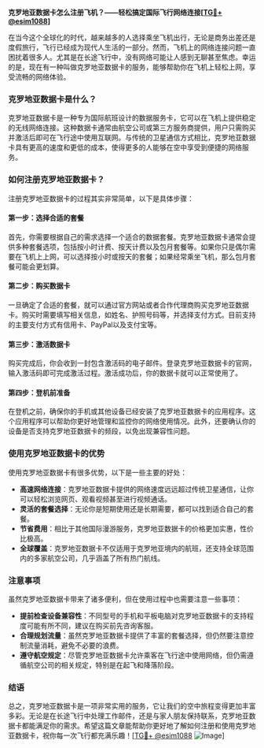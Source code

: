 **克罗地亚数据卡怎么注册飞机？——轻松搞定国际飞行网络连接[[TG💪+ @esim1088](https://t.me/s/esim1088)]**

在当今这个全球化的时代，越来越多的人选择乘坐飞机出行，无论是商务出差还是度假旅行，飞行已经成为现代人生活的一部分。然而，飞机上的网络连接问题一直困扰着很多人。尤其是在长途飞行中，没有网络可能让人感到无聊甚至焦虑。幸运的是，现在有一种叫做克罗地亚数据卡的服务，能够帮助你在飞机上轻松上网，享受流畅的网络体验。

### 克罗地亚数据卡是什么？

克罗地亚数据卡是一种专为国际航班设计的数据服务卡，它可以在飞机上提供稳定的无线网络连接。这种数据卡通常由航空公司或第三方服务商提供，用户只需购买并激活后即可在飞行途中使用互联网。与传统的卫星通信方式相比，克罗地亚数据卡具有更高的速度和更低的成本，使得更多的人能够在空中享受到便捷的网络服务。

### 如何注册克罗地亚数据卡？

注册克罗地亚数据卡的过程其实非常简单，以下是具体步骤：

#### 第一步：选择合适的套餐
首先，你需要根据自己的需求选择一个适合的数据套餐。克罗地亚数据卡通常会提供多种套餐选项，包括按小时计费、按天计费以及包月套餐等。如果你只是偶尔需要在飞机上上网，可以选择按小时或按天的套餐；如果经常乘坐飞机，那么包月套餐可能会更划算。

#### 第二步：购买数据卡
一旦确定了合适的套餐，就可以通过官方网站或者合作代理商购买克罗地亚数据卡。购买时需要填写相关信息，如姓名、护照号码等，并选择支付方式。目前支持的主要支付方式有信用卡、PayPal以及支付宝等。

#### 第三步：激活数据卡
购买完成后，你会收到一封包含激活码的电子邮件。登录克罗地亚数据卡的官网，输入激活码即可完成激活过程。激活成功后，你的数据卡就可以正常使用了。

#### 第四步：登机前准备
在登机之前，确保你的手机或其他设备已经安装了克罗地亚数据卡的应用程序。这个应用程序可以帮助你更好地管理和监控你的网络使用情况。此外，还要确认你的设备是否支持克罗地亚数据卡的频段，以免出现兼容性问题。

### 使用克罗地亚数据卡的优势

使用克罗地亚数据卡有很多优势，以下是一些主要的好处：

- **高速网络连接**：克罗地亚数据卡提供的网络速度远远超过传统卫星通信，让你可以轻松浏览网页、观看视频甚至进行视频通话。
- **灵活的套餐选择**：无论你是短期使用还是长期需要，都可以找到适合自己的套餐。
- **节省费用**：相比于其他国际漫游服务，克罗地亚数据卡的价格更加实惠，性价比极高。
- **全球覆盖**：克罗地亚数据卡不仅适用于克罗地亚境内的航班，还支持全球范围内的多家航空公司，几乎涵盖了所有热门航线。

### 注意事项

虽然克罗地亚数据卡带来了诸多便利，但在使用过程中也需要注意一些事项：

- **提前检查设备兼容性**：不同型号的手机和平板电脑对克罗地亚数据卡的支持程度可能有所不同，建议在购买前先咨询客服。
- **合理规划流量**：虽然克罗地亚数据卡提供了丰富的套餐选择，但仍然要注意控制流量消耗，避免不必要的浪费。
- **遵守航空规定**：尽管克罗地亚数据卡允许乘客在飞行途中使用网络，但仍需遵循航空公司的相关规定，特别是在起飞和降落阶段。

### 结语

总之，克罗地亚数据卡是一项非常实用的服务，它让我们的空中旅程变得更加丰富多彩。无论是在长途飞行中处理工作邮件，还是与家人朋友保持联系，克罗地亚数据卡都能满足你的需求。希望这篇文章能帮助你更好地了解如何注册和使用克罗地亚数据卡，祝你每一次飞行都充满乐趣！[[TG💪+ @esim1088](https://t.me/s/esim1088) ![Image](https://i.postimg.cc/4NQfJmqS/Snipaste-2025-05-13-00-14-12.png)]